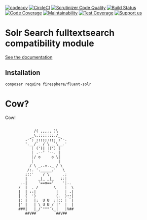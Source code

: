 [![codecov](https://codecov.io/gh/Firesphere/silverstripe-fluent-solr/branch/master/graph/badge.svg)](https://codecov.io/gh/Firesphere/silverstripe-fluent-solr)
[![CircleCI](https://circleci.com/gh/Firesphere/silverstripe-fluent-solr/tree/master.svg?style=svg)](https://circleci.com/gh/Firesphere/silverstripe-fluent-solr/tree/master)
[![Scrutinizer Code Quality](https://scrutinizer-ci.com/g/Firesphere/silverstripe-fluent-solr/badges/quality-score.png?b=master)](https://scrutinizer-ci.com/g/Firesphere/silverstripe-fluent-solr/?branch=master)
[![Build Status](https://scrutinizer-ci.com/g/Firesphere/silverstripe-fluent-solr/badges/build.png?b=master)](https://scrutinizer-ci.com/g/Firesphere/silverstripe-fluent-solr/build-status/master)
[![Code Coverage](https://scrutinizer-ci.com/g/Firesphere/silverstripe-fluent-solr/badges/coverage.png?b=master)](https://scrutinizer-ci.com/g/Firesphere/silverstripe-fluent-solr/?branch=master)
[![Maintainability](https://api.codeclimate.com/v1/badges/347f69eaa3082ba6f227/maintainability)](https://codeclimate.com/github/Firesphere/silverstripe-fluent-solr/maintainability)
[![Test Coverage](https://api.codeclimate.com/v1/badges/347f69eaa3082ba6f227/test_coverage)](https://codeclimate.com/github/Firesphere/silverstripe-fluent-solr/test_coverage)
[![Support us](https://enjoy.gitstore.app/repositories/badge-Firesphere/silverstripe-solr-search.svg)](https://enjoy.gitstore.app/repositories/Firesphere/silverstripe-solr-search)

# Solr Search fulltextsearch compatibility module

[See the documentation](https://firesphere.github.io/solr-docs/11-Submodules/03-Fluent.html)

## Installation

`composer require firesphere/fluent-solr`

# Cow?

Cow!

```

             /( ,,,,, )\
            _\,;;;;;;;,/_
         .-"; ;;;;;;;;; ;"-.
         '.__/`_ / \ _`\__.'
            | (')| |(') |
            | .--' '--. |
            |/ o     o \|
            |           |
           / \ _..=.._ / \
          /:. '._____.'   \
         ;::'    / \      .;
         |     _|_ _|_   ::|
       .-|     '==o=='    '|-.
      /  |  . /       \    |  \
      |  | ::|         |   | .|
      |  (  ')         (.  )::|
      |: |   |;  U U  ;|:: | `|
      |' |   | \ U U / |'  |  |
      ##V|   |_/`"""`\_|   |V##
         ##V##         ##V##
```
